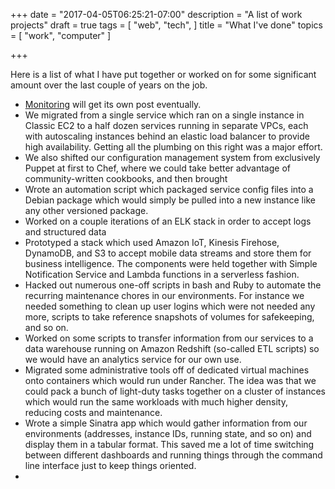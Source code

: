 +++
date = "2017-04-05T06:25:21-07:00"
description = "A list of work projects"
draft = true
tags = [
  "web",
  "tech",
]
title = "What I've done"
topics = [
  "work",
  "computer"
]

+++

Here is a list of what I have put together or worked on for some significant
amount over the last couple of years on the job.

* [Monitoring](/monitoring-work) will get its own post eventually.
* We migrated from a single service which ran on a single instance in Classic
EC2 to a half dozen services running in separate VPCs, each with autoscaling
instances behind an elastic load balancer to provide high availability. Getting
all the plumbing on this right was a major effort.
* We also shifted our configuration management system from exclusively Puppet
at first to Chef, where we could take better advantage of community-written
cookbooks, and then brought
* Wrote an automation script which packaged service config files into a
Debian package which would simply be pulled into a new instance like any other
versioned package.
* Worked on a couple iterations of an ELK stack in order to accept logs and
structured data
* Prototyped a stack which used Amazon IoT, Kinesis Firehose, DynamoDB, and S3
to accept mobile data streams and store them for business intelligence. The
components were held together with Simple Notification Service and Lambda
functions in a serverless fashion.
* Hacked out numerous one-off scripts in bash and Ruby to automate the recurring
maintenance chores in our environments. For instance we needed something to
clean up user logins which were not needed any more, scripts to take reference
snapshots of volumes for safekeeping, and so on.
* Worked on some scripts to transfer information from our services to a data
warehouse running on Amazon Redshift (so-called ETL scripts) so we would have
an analytics service for our own use.
* Migrated some administrative tools off of dedicated virtual machines onto
containers which would run under Rancher. The idea was that we could pack
a bunch of light-duty tasks together on a cluster of instances which would run the
same workloads with much higher density, reducing costs and maintenance.
* Wrote a simple Sinatra app which would gather information from our
environments (addresses, instance IDs, running state, and so on) and display
them in a tabular format. This saved me a lot of time switching between
different dashboards and running things through the command line interface
just to keep things oriented.
*

